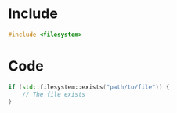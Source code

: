 # Include

````C++
#include <filesystem>
````

# Code

````C++
if (std::filesystem::exists("path/to/file")) {
    // The file exists
}
````
